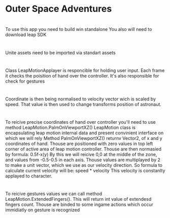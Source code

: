 # Outer Space Adventures
#
To use this app you need to build win standalone
You also will need to download leap SDK
#
Unite assets need to be imported via standart assets 
#
Class LeapMotionApplayer is responcible for holding user input. Each frame it checks the poisition of hand over the
controller. It's also responsible for check for gestures
#
Coordinate is then being normalised to velocity vector wich is scaled by speed. That value is then used to change 
transforms position of astronaut.

#
To reicive precise coordinates of hand over controller you'll need to use method LeapMotion.PalmOnViewportXZ()
LeapMotion  class is encapsulating leap motion internal data and present convinient interface on which we will rely
Method PalmOnViewportXZ() returnv Vector2, of x and y coordinates of hand. Thouse are positioned with zero values in top 
left corner of active area of leap motion controller. Thouse are then normasied by formula: 0.5f-x(y)
By this we will reicive 0,0 at the middle of the zone, and values from -0.5-0.5 in each axis. 
Thouse values are multiplayed by 2 to make a unit vector, which we use as our velocity direction.
So formula to calculate current velocity will be: speed * velocity
This velocity is constanlty applayed to character.
#
To reicive gestures values we can call method  LeapMotion.ExtendedFingers(). This will return int value 
of extendesd fingers count. Thouse are binded to some ingame actions which occur immidiatly on gesture is recognized
